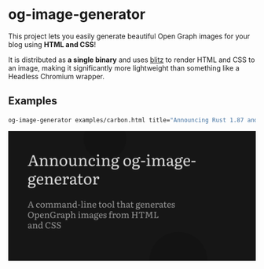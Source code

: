 # og-image-generator

This project lets you easily generate beautiful Open Graph images for your blog using **HTML and CSS**!

It is distributed as **a single binary** and uses [blitz](https://github.com/DioxusLabs/blitz) to render HTML and CSS to an image, making it significantly more lightweight than something like a Headless Chromium wrapper.

## Examples

```sh
og-image-generator examples/carbon.html title="Announcing Rust 1.87 and ten years of Rust!" --font examples/Literata.ttf
```

<img src="examples/carbon.png" alt="carbon"></img>
